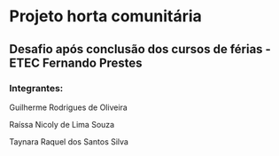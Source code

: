 # Projeto horta comunitária
## Desafio após conclusão dos cursos de férias - ETEC Fernando Prestes
### Integrantes:

Guilherme Rodrigues de Oliveira

Raíssa Nicoly de Lima Souza

Taynara Raquel dos Santos Silva
